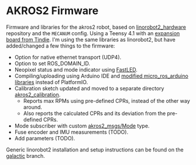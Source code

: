 # AKROS2 Firmware
Firmware and libraries for the akros2 robot, based on [linorobot2_hardware](https://github.com/linorobot/linorobot2_hardware) repository and the `MECANUM` config. Using a Teensy 4.1 with an [expansion board from Tindie](https://www.tindie.com/products/cburgess129/arduino-teensy41-teensy-41-expansion-board/). I'm using the same libraries as linorobot2, but have added/changed a few things to the firmware:

* Option for native ethernet transport (UDP4).
* Option to set ROS_DOMAIN_ID.
* Neopixel status and mode indicator using [FastLED](https://github.com/FastLED/FastLED).
* Compiling/uploading using Arduino IDE and [modified micro_ros_arduino libraries](https://github.com/adityakamath/micro_ros_arduino/tree/akros2_galactic) instead of PlatformIO.
* Calibration sketch updated and moved to a separate directory [akros2_calibration](https://github.com/adityakamath/akros2_firmware/tree/akros2_galactic/akros2_calibration/).
    * Reports max RPMs using pre-defined CPRs, instead of the other way around.
    * Also reports the calculated CPRs and its deviation from the pre-defined CPRs.
* Mode subscriber with custom [akros2_msgs/Mode](https://github.com/adityakamath/micro_ros_arduino/tree/akros2_galactic/extras/library_generation/extra_packages/akros2_msgs) type.
* Fuse encoder and IMU measurements (TODO).
* Add parameters (TODO).

Generic linorobot2 installation and setup instructions can be found on the [galactic](https://github.com/adityakamath/akros2_firmware/tree/galactic) branch.